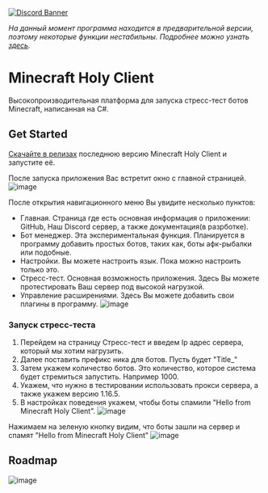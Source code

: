 [![Discord Banner](https://img.shields.io/badge/discord-join%20chat-46BC99)](https://discord.gg/HVDzx4rCgg)

*На данный момент программа находится в предварительной версии, поэтому некоторые функции нестабильны. Подробнее можно узнать [здесь](preview.md).*

# Minecraft Holy Client

Высокопроизводительная платформа для запуска стресс-тест ботов Minecraft, написанная на C#.

## Get Started

[Скачайте в релизах](https://github.com/Titlehhhh/Minecraft-Holy-Client/releases) последнюю версию Minecraft Holy Client и запустите её.

После запуска приложения Вас встретит окно с главной страницей.
![image](https://github.com/Titlehhhh/Minecraft-Holy-Client/assets/93156853/4d582c49-13bd-44c7-81b4-f6ebd5b924cd)

После открытия навигационного меню Вы увидите несколько пунктов:
- Главная. Страница где есть основная информация о приложении: GitHub, Наш Discord сервер, а также документация(в разрботке).
- Бот менеджер. Эта экспериментальная функция. Планируется в программу добавить простых ботов, таких как, боты афк-рыбалки или подобные.
- Настройки. Вы можете настроить язык. Пока можно настроить только это.
- Стресс-тест. Основная возможность приложения. Здесь Вы можете протестировать Ваш сервер под высокой нагрузкой.
- Управление расширениями. Здесь Вы можете добавить свои плагины в программу.
![image](https://github.com/Titlehhhh/Minecraft-Holy-Client/assets/93156853/3a156e06-bd3c-4882-9c5c-ce123c14b9c2)

### Запуск стресс-теста

1) Перейдем на страницу Стресс-тест и введем Ip адрес сервера, который мы хотим нагрузить.
2) Далее поставить префикс ника для ботов. Пусть будет "Title_"
3) Затем укажем количество ботов. Это количество, которое система будет стремиться запустить. Например 1000.
4) Укажем, что нужно в тестировании использовать прокси сервера, а также укажем версию 1.16.5.
5) В настройках поведения укажем, чтобы боты спамили "Hello from Minecraft Holy Client".
![image](https://github.com/Titlehhhh/Minecraft-Holy-Client/assets/93156853/fdbab77e-0eed-44ed-bbe3-30e6d100802b)

Нажимаем на зеленую кнопку видим, что боты зашли на сервер и спамят "Hello from Minecraft Holy Client"
![image](https://github.com/Titlehhhh/Minecraft-Holy-Client/assets/93156853/51c89585-1fd5-4351-9677-a59322ececd7)


## Roadmap

![image](https://github.com/Titlehhhh/Minecraft-Holy-Client/assets/93156853/cee54a39-b6e5-4e10-b329-ec0230eb43b4)




